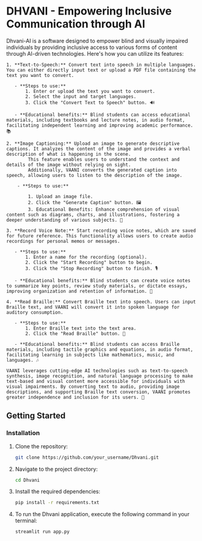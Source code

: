 # DHVANI - Empowering Inclusive Communication through AI

   Dhvani-AI is a software designed to empower blind and visually impaired individuals by providing inclusive access to various forms of content through AI-driven technologies. Here's how you can utilize its features:

    1. **Text-to-Speech:** Convert text into speech in multiple languages. You can either directly input text or upload a PDF file containing the text you want to convert.  

       - **Steps to use:**
           1. Enter or upload the text you want to convert.
           2. Select the input and target languages.
           3. Click the "Convert Text to Speech" button. 🔊

       - **Educational benefits:** Blind students can access educational materials, including textbooks and lecture notes, in audio format, facilitating independent learning and improving academic performance. 📚

    2. **Image Captioning:** Upload an image to generate descriptive captions. It analyzes the content of the image and provides a verbal description of what is happening in the scene. 
            This feature enables users to understand the context and details of the image without relying on sight. 
            Additionally, VAANI converts the generated caption into speech, allowing users to listen to the description of the image.
       
        - **Steps to use:**
        
            1. Upload an image file.
            2. Click the "Generate Caption" button. 🖼️
            3. Educational Benefits: Enhance comprehension of visual content such as diagrams, charts, and illustrations, fostering a deeper understanding of various subjects. 🧠

    3. **Record Voice Note:** Start recording voice notes, which are saved for future reference. This functionality allows users to create audio recordings for personal memos or messages.  

       - **Steps to use:**
           1. Enter a name for the recording (optional).
           2. Click the "Start Recording" button to begin.
           3. Click the "Stop Recording" button to finish. 🎙️

       - **Educational benefits:** Blind students can create voice notes to summarize key points, review study materials, or dictate essays, improving organization and retention of information. 📝

    4. **Read Braille:** Convert Braille text into speech. Users can input Braille text, and VAANI will convert it into spoken language for auditory consumption.  

       - **Steps to use:**
           1. Enter Braille text into the text area.
           2. Click the "Read Braille" button. 📖

       - **Educational benefits:** Blind students can access Braille materials, including tactile graphics and equations, in audio format, facilitating learning in subjects like mathematics, music, and languages. 🎶

    VAANI leverages cutting-edge AI technologies such as text-to-speech synthesis, image recognition, and natural language processing to make text-based and visual content more accessible for individuals with visual impairments. By converting text to audio, providing image descriptions, and supporting Braille text conversion, VAANI promotes greater independence and inclusion for its users. 🌟


## Getting Started

### Installation

1. Clone the repository:
   ```bash
   git clone https://github.com/your_username/Dhvani.git
   ```
2. Navigate to the project directory:
    ```bash
   cd Dhvani
   ```
3. Install the required dependencies:
    ```bash
   pip install -r requirements.txt
   ```
4. To run the Dhvani application, execute the following command in your terminal:  
    ```bash
   streamlit run app.py
   ```

    
